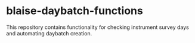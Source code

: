 # blaise-daybatch-functions
This repository contains functionality for checking instrument survey days and automating daybatch creation.
